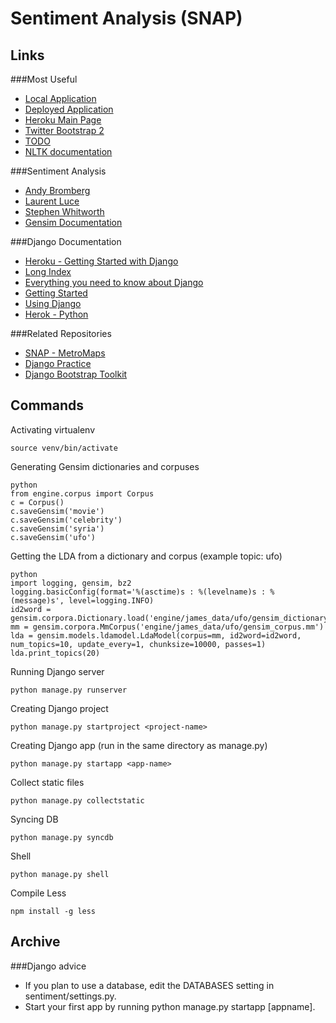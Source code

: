 Sentiment Analysis (SNAP)
===

Links
---
###Most Useful
- <a href="http://127.0.0.1:8000/" target="_blank">Local Application</a>
- <a href="http://snap-sentiment.herokuapp.com/" target="_blank">Deployed Application</a>
- <a href="https://www.heroku.com" target="_blank">Heroku Main Page</a>
- <a href="http://getbootstrap.com/2.3.2/" target="_blank">Twitter Bootstrap 2</a>
- <a href="https://github.com/namejames91/snap-sentiment/wiki/TODO" target="_blank">TODO</a>
- <a href="http://nltk.org/" target="_blank">NLTK documentation</a>

###Sentiment Analysis
- <a href="http://andybromberg.com/sentiment-analysis-python/?goback=%2Egde_115439_member_223217943#%21" target="_blank">Andy Bromberg</a>
- <a href="http://www.laurentluce.com/posts/twitter-sentiment-analysis-using-python-and-nltk/" target="_blank">Laurent Luce</a>
- <a href="http://www.sjwhitworth.com/sentiment-analysis-in-python-using-nltk/" target="_blank">Stephen Whitworth</a>
- <a href="http://radimrehurek.com/gensim/" target="_blank">Gensim Documentation</a>


###Django Documentation
- <a href="https://devcenter.heroku.com/articles/getting-started-with-django" target="_blank">Heroku - Getting Started with Django</a>
- <a href="https://docs.djangoproject.com/en/1.5/contents/" target="_blank">Long Index</a>
- <a href="https://docs.djangoproject.com/en/1.5/" target="_blank">Everything you need to know about Django</a>
- <a href="https://docs.djangoproject.com/en/1.5/intro/" target="_blank">Getting Started</a>
- <a href="https://docs.djangoproject.com/en/1.5/topics/" target="_blank">Using Django</a>
- <a href="https://devcenter.heroku.com/categories/python" target="_blank">Herok - Python</a>

###Related Repositories
- <a href="https://github.com/snap-stanford/MetroMaps" target="_blank">SNAP - MetroMaps</a>
- <a href="https://github.com/namejames91/django" target="_blank">Django Practice</a>
- <a href="https://github.com/dyve/django-bootstrap-toolkit" target="_blank">Django Bootstrap Toolkit</a>

Commands
---

Activating virtualenv
	
	source venv/bin/activate

Generating Gensim dictionaries and corpuses

	python
	from engine.corpus import Corpus
	c = Corpus()
	c.saveGensim('movie')
	c.saveGensim('celebrity')
	c.saveGensim('syria')
	c.saveGensim('ufo')

Getting the LDA from a dictionary and corpus (example topic: ufo)

	python
	import logging, gensim, bz2
	logging.basicConfig(format='%(asctime)s : %(levelname)s : %(message)s', level=logging.INFO)
	id2word = gensim.corpora.Dictionary.load('engine/james_data/ufo/gensim_dictionary.txt')
	mm = gensim.corpora.MmCorpus('engine/james_data/ufo/gensim_corpus.mm')
	lda = gensim.models.ldamodel.LdaModel(corpus=mm, id2word=id2word, num_topics=10, update_every=1, chunksize=10000, passes=1)
	lda.print_topics(20)

Running Django server

	python manage.py runserver

Creating Django project

	python manage.py startproject <project-name>

Creating Django app (run in the same directory as manage.py)

	python manage.py startapp <app-name>

Collect static files

	python manage.py collectstatic

Syncing DB

	python manage.py syncdb

Shell

	python manage.py shell

Compile Less

	npm install -g less

Archive
---
###Django advice
- If you plan to use a database, edit the DATABASES setting in sentiment/settings.py.
- Start your first app by running python manage.py startapp [appname].